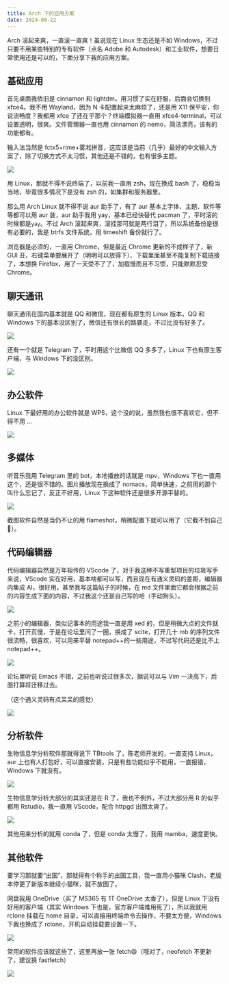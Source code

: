 ```yaml
---
title: Arch 下的应用方案
date: 2024-08-22
---
```


Arch 滚起来爽，一直滚一直爽！虽说现在 Linux 生态还是不如 Windows，不过只要不用某些特别的专有软件（点名 Adobe 和 Autodesk）和工业软件，想要日常使用还是可以的，下面分享下我的应用方案。

<!--more-->

## 基础应用

首先桌面我依旧是 cinnamon 和 lightdm，用习惯了实在舒服，后面会切换到 xfce4。我不用 Wayland，因为 N 卡配置起来太麻烦了，还是用 X11 保平安，你说流畅度？我都用 xfce 了还在乎那个？终端模拟器一直用 xfce4-terminal，可以设置透明，很爽。文件管理器一直也用 cinnamon 的 nemo，简洁漂亮，该有的功能都有。

输入法当然是 fctx5+rime+雾凇拼音，这应该是当前（几乎）最好的中文输入方案了，除了切换方式不太习惯，其他还是不错的，也有很多主题。

![](/images/20240822104495.jpg)

用 Linux，那就不得不说终端了，以前我一直用 zsh，现在换成 bash 了，稳稳当当地，毕竟很多情况下是没有 zsh 的，如集群和服务器里。

那么用 Arch Linux 就不得不说 aur 助手了，有了 aur 基本上字体、主题、软件等等都可以用 aur 装，aur 助手我用 yay，基本已经快替代 pacman 了，平时滚的时候都是`yay`。不过 Arch 滚起来爽，滚挂那可就是两行泪了，所以系统备份是很有必要的，我是 btrfs 文件系统，用 timeshift 备份就行了。

浏览器是必须的，一直用 Chrome，但是最近 Chrome 更新的不成样子了，新 GUI 丑，右键菜单要展开了（明明可以放得下）、下载里面甚至不能复制下载链接了，本想换 Firefox，用了一天受不了了，加载慢而且不习惯，只能默默忍受 Chrome。

## 聊天通讯

聊天通讯在国内基本就是 QQ 和微信，现在都有原生的 Linux 版本，QQ 和 Windows 下的基本没区别了，微信还有很长的路要走，不过比没有好多了。

![](/images/20240822104987.jpg)

还有一个就是 Telegram 了，平时用这个比微信 QQ 多多了，Linux 下也有原生客户端，与 Windows 下的没区别。

![](/images/20240822105038.jpg)

## 办公软件

Linux 下最好用的办公软件就是 WPS，这个没的说，虽然我也很不喜欢它，但不得不用 ...

![](/images/20240822105158.jpg)

## 多媒体

听音乐我用 Telegram 里的 bot，本地播放的话就是 mpv，Windows 下也一直用这个，还是很不错的。图片播放现在换成了 nomacs，简单快速，之前用的那个叫什么忘记了，反正不好用，Linux 下这种软件还是很多开源平替的。

![](/images/20240822105479.jpg)

截图软件自然是当仍不让的用 flameshot，稍微配置下就可以用了（它截不到自己🤣）。

## 代码编辑器

代码编辑器自然是万年祖传的 VScode 了，对于我这种不写重型项目的垃圾写手来说，VScode 实在好用，基本啥都可以写，而且现在有通义灵码的差距，编辑器内集成 AI，很好用，甚至我写这篇帖子的时候，在 md 文件里面它都会根据之前的内容生成下面的内容，不过我这个还是自己写的哈（手动狗头）。

![](/images/20240822105652.jpg)

之前小的编辑器，类似记事本的用途我一直是用 xed 的，但是稍微大点的文件就卡，打开页慢，于是在论坛里问了一圈，换成了 scite，打开几十 mb 的序列文件很流畅，很喜欢，可以用来平替 notepad++的一些用途，不过写代码还是比不上 notepad++。

![](/images/20240822105873.jpg)

论坛里听说 Emacs 不错，之前也听说过很多次，据说可以与 Vim 一决高下，后面打算将迁移过去。

（这个通义灵码有点呆呆的感觉）

![](/images/20240822110414.jpg)

## 分析软件

生物信息学分析软件那就得说下 TBtools 了，陈老师开发的，一直支持 Linux，aur 上也有人打包好，可以直接安装，只是有些功能似乎不能用，一直报错，Windows 下就没有。

![](/images/20240822110295.jpg)

生物信息学分析大部分的其实还是在 R 了，我也不例外，不过大部分用 R 的似乎都用 Rstudio，我一直用 VScode，配合 httpgd 出图太爽了。

![](/images/20240822120168.jpg)

其他用来分析的就用 conda 了，但是 conda 太慢了，我用 mamba，速度更快。

## 其他软件

要学习那就要“出国”，那就得有个称手的出国工具，我一直用小猫咪 Clash，老版本停更了新版本继续小猫咪，就不放图了。

网盘我用 OneDrive（买了 MS365 有 1T OneDrive 太香了），但是 Linux 下没有好用的客户端（其实 Windows 下也是，官方客户端难用死了），所以我就用 rclone 挂载在 home 目录，可以直接用终端命令去操作，不要太方便，Windows 下我也换成了 rclone，开机自动挂载要设置一下。

![](/images/20240822115556.jpg)

常用的软件应该就这些了，这里再放一张 fetch😄（哦对了，neofetch 不更新了，建议换 fastfetch）

![](/images/20240822115683.jpg)